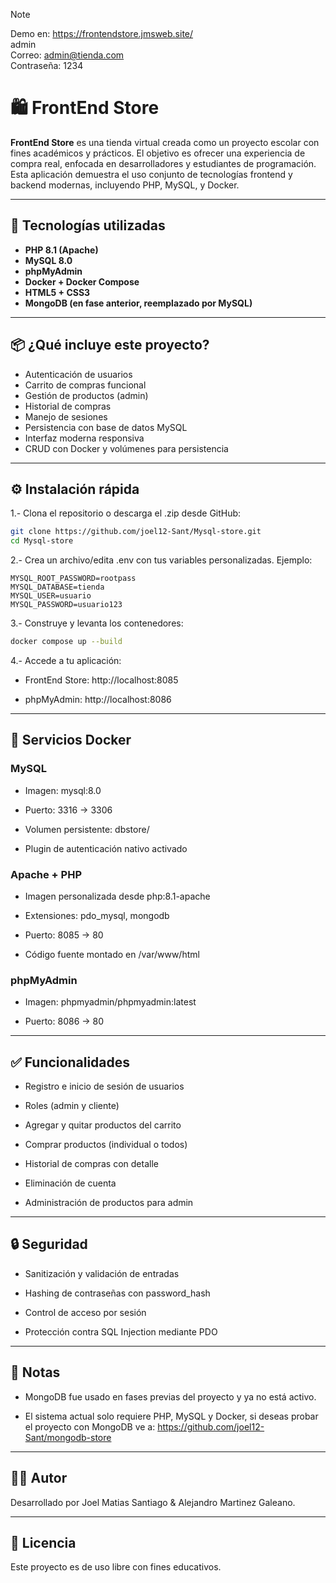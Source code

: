 > [!NOTE]
> Demo en: https://frontendstore.jmsweb.site/  
> admin  
> Correo: admin@tienda.com  
> Contraseña: 1234

# 🛍️ FrontEnd Store

**FrontEnd Store** es una tienda virtual creada como un proyecto escolar con fines académicos y prácticos. El objetivo es ofrecer una experiencia de compra real, enfocada en desarrolladores y estudiantes de programación. Esta aplicación demuestra el uso conjunto de tecnologías frontend y backend modernas, incluyendo PHP, MySQL, y Docker.

---

## 🚀 Tecnologías utilizadas

- **PHP 8.1 (Apache)**
- **MySQL 8.0**
- **phpMyAdmin**
- **Docker + Docker Compose**
- **HTML5 + CSS3**
- **MongoDB (en fase anterior, reemplazado por MySQL)**

---

## 📦 ¿Qué incluye este proyecto?

- Autenticación de usuarios
- Carrito de compras funcional
- Gestión de productos (admin)
- Historial de compras
- Manejo de sesiones
- Persistencia con base de datos MySQL
- Interfaz moderna responsiva
- CRUD con Docker y volúmenes para persistencia

---

## ⚙️ Instalación rápida
1.- Clona el repositorio o descarga el .zip desde GitHub:

```bash
git clone https://github.com/joel12-Sant/Mysql-store.git
cd Mysql-store
```

2.- Crea un archivo/edita .env con tus variables personalizadas. Ejemplo:
```env
MYSQL_ROOT_PASSWORD=rootpass
MYSQL_DATABASE=tienda
MYSQL_USER=usuario
MYSQL_PASSWORD=usuario123
```

3.- Construye y levanta los contenedores:
```bash
docker compose up --build
```
4.- Accede a tu aplicación:

- FrontEnd Store: http://localhost:8085

- phpMyAdmin: http://localhost:8086

---

## 🐬 Servicios Docker
### MySQL
- Imagen: mysql:8.0

- Puerto: 3316 -> 3306

- Volumen persistente: dbstore/

- Plugin de autenticación nativo activado

### Apache + PHP
- Imagen personalizada desde php:8.1-apache

- Extensiones: pdo_mysql, mongodb

- Puerto: 8085 -> 80

- Código fuente montado en /var/www/html

### phpMyAdmin
- Imagen: phpmyadmin/phpmyadmin:latest

- Puerto: 8086 -> 80

---

## ✅ Funcionalidades
- Registro e inicio de sesión de usuarios

- Roles (admin y cliente)

- Agregar y quitar productos del carrito

- Comprar productos (individual o todos)

- Historial de compras con detalle

- Eliminación de cuenta

- Administración de productos para admin

---

## 🔒 Seguridad
- Sanitización y validación de entradas

- Hashing de contraseñas con password_hash

- Control de acceso por sesión

- Protección contra SQL Injection mediante PDO

---

## 📌 Notas
- MongoDB fue usado en fases previas del proyecto y ya no está activo.

- El sistema actual solo requiere PHP, MySQL y Docker, si deseas probar el proyecto con MongoDB ve a: https://github.com/joel12-Sant/mongodb-store

---

## 🧑‍💻 Autor
Desarrollado por Joel Matias Santiago & Alejandro Martinez Galeano.

---
## 📄 Licencia
Este proyecto es de uso libre con fines educativos.
